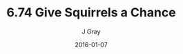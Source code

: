 ---
title: '6.74 Give Squirrels a Chance'
alt: 'Mysteries of the Arcana'
date: '2016-01-07'
author: 'J Gray'
artist: 'Keira'
chapter: '6 Void in the Road'
filler: false
---